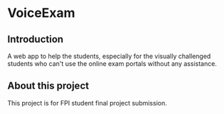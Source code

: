 # VoiceExam

## Introduction
A web app to help the students, especially for the visually challenged students who can't use the online exam portals without any assistance.
<br>



## About this project
This project is for FPI student final project submission.
<br>




